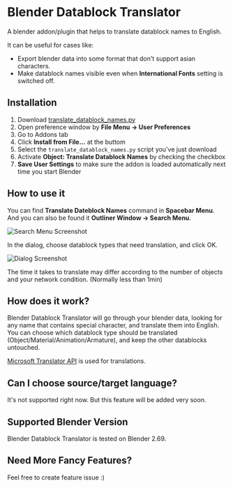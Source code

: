 # Blender Datablock Translator

A blender addon/plugin that helps to translate datablock names to English.

It can be useful for cases like:

* Export blender data into some format that don't support asian characters.
* Make datablock names visible even when **International Fonts** setting is switched off.

## Installation

1. Download <a href="https://raw.github.com/toruta39/blender-datablock-translator/master/translate_datablock_names.py" target="_blank" download="translate_datablock_names.py">translate_datablock_names.py</a>
2. Open preference window by **File Menu -> User Preferences**
3. Go to Addons tab
4. Click **Install from File...** at the buttom
5. Select the `translate_datablock_names.py` script you've just download
6. Activate **Object: Translate Datablock Names** by checking the checkbox
7. **Save User Settings** to make sure the addon is loaded automatically next time you start Blender

## How to use it

You can find **Translate Dateblock Names** command in **Spacebar Menu**.
And you can also be found it **Outliner Window -> Search Menu**.

![Search Menu Screenshot](http://i.imgur.com/u5ZzW0Z.png)

In the dialog, choose datablock types that need translation, and click OK.

![Dialog Screenshot](http://i.imgur.com/kTVHaob.png)

The time it takes to translate may differ according to the number of objects and your network condition. (Normally less than 1min)

## How does it work?

Blender Datablock Translator will go through your blender data, looking for any name that contains special character, and translate them into English.
You can choose which datablock type should be translated (Object/Material/Animation/Armature), and keep the other datablocks untouched.

[Microsoft Translator API](http://msdn.microsoft.com/en-us/library/dd576287.aspx) is used for translations.

## Can I choose source/target language?

It's not supported right now. But this feature will be added very soon.

## Supported Blender Version

Blender Datablock Translator is tested on Blender 2.69.

## Need More Fancy Features?

Feel free to create feature issue :)
